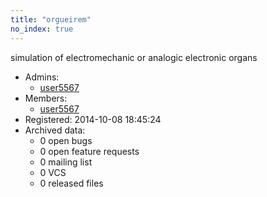 ```yaml
---
title: "orgueirem"
no_index: true
---
```


simulation of electromechanic or analogic electronic organs


* Admins:
  * [user5567](/users/user5567)
* Members:
  * [user5567](/users/user5567)
* Registered: 2014-10-08 18:45:24
* Archived data:
  * 0 open bugs
  * 0 open feature requests
  * 0 mailing list
  * 0 VCS
  * 0 released files
